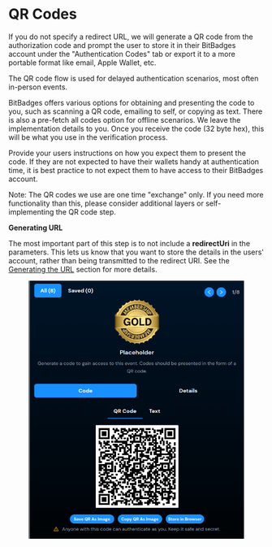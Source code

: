 # QR Codes

If you do not specify a redirect URL, we will generate a QR code from the authorization code and prompt the user to store it in their BitBadges account under the "Authentication Codes" tab or export it to a more portable format like email, Apple Wallet, etc.

The QR code flow is used for delayed authentication scenarios, most often in-person events.

BitBadges offers various options for obtaining and presenting the code to you, such as scanning a QR code, emailing to self, or copying as text. There is also a pre-fetch all codes option for offline scenarios. We leave the implementation details to you. Once you receive the code (32 byte hex), this will be what you use in the verification process.

Provide your users instructions on how you expect them to present the code. If they are not expected to have their wallets handy at authentication time, it is best practice to not expect them to have access to their BitBadges account.

Note: The QR codes we use are one time "exchange" only. If you need more functionality than this, please consider additional layers or self-implementing the QR code step.

**Generating URL**

The most important part of this step is to not include a **redirectUri** in the parameters. This lets us know that you want to store the details in the users' account, rather than being transmitted to the redirect URI. See the [Generating the URL](../authentication-url-+-parameters/generating-the-url.md) section for more details.

<figure><img src="../../../.gitbook/assets/image (1) (1) (1) (1) (1) (1) (1) (1) (1) (1) (1) (1) (1) (1) (1) (1) (1) (1) (1) (1) (1) (1) (1) (1) (1) (1) (1) (1) (1) (1) (1) (1) (1) (1) (1) (1) (1) (1) (1) (1) (1) (1) (1) (1) (1) (1) (1) (1) (1) (1) (1) (1) (1) (1) (1) (1) (1) (1) (1) (1) ( (4).png" alt="" width="539"><figcaption></figcaption></figure>
